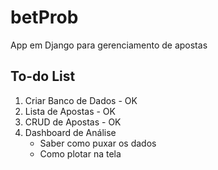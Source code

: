 # betProb
App em Django para gerenciamento de apostas

## To-do List

1. Criar Banco de Dados - OK
3. Lista de Apostas - OK
4. CRUD de Apostas - OK
5. Dashboard de Análise
    - Saber como puxar os dados
    - Como plotar na tela
